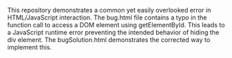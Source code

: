 This repository demonstrates a common yet easily overlooked error in HTML/JavaScript interaction. The bug.html file contains a typo in the function call to access a DOM element using getElementById. This leads to a JavaScript runtime error preventing the intended behavior of hiding the div element. The bugSolution.html demonstrates the corrected way to implement this.